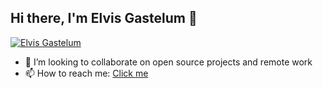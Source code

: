 ## Hi there, I'm Elvis Gastelum 👋 

[![Elvis Gastelum](https://img.shields.io/badge/Elvis_Gastelum-Web-Red)](https://portfolio.elvisgastelum.com/)

- 👯 I’m looking to collaborate on open source projects and remote work
- 📫 How to reach me: [Click me](https://portfolio.elvisgastelum.com/#contact)

<!--
**ElvisGastelum/ElvisGastelum** is a ✨ _special_ ✨ repository because its `README.md` (this file) appears on your GitHub profile.

Here are some ideas to get you started:

- 🔭 I’m currently working on ...
- 🌱 I’m currently learning ...
- 👯 I’m looking to collaborate on ...
- 🤔 I’m looking for help with ...
- 💬 Ask me about ...
- 📫 How to reach me: ...
- 😄 Pronouns: ...
- ⚡ Fun fact: ...
-->
